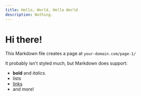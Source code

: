 ```yaml
---
title: Hello, World, Hello World
description: Nothing.
---
```


# Hi there!

This Markdown file creates a page at `your-domain.com/page-1/`

It probably isn't styled much, but Markdown does support:

-   **bold** and _italics._
-   lists
-   [links](https://astro.build)
-   and more!
